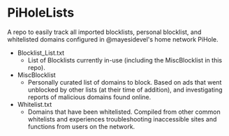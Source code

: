 # PiHoleLists

A repo to easily track all imported blocklists, personal blocklist, and whitelisted domains configured in @mayesidevel's home network PiHole.

* Blocklist_List.txt
  * List of Blocklists currently in-use (including the MiscBlocklist in this repo).
* MiscBlocklist
  * Personally curated list of domains to block. Based on ads that went unblocked by other lists (at their time of addition), and investigating reports of malicious domains found online.
* Whitelist.txt
  * Domains that have been whitelisted. Compiled from other common whitelists and experiences troubleshooting inaccessible sites and functions from users on the network.
